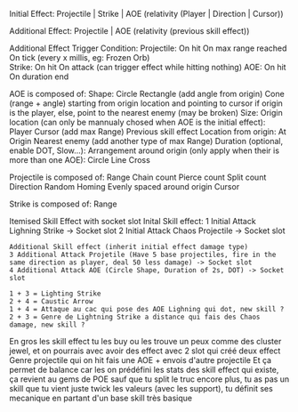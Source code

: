 Initial Effect:
    Projectile | Strike | AOE (relativity (Player | Direction | Cursor))

Additional Effect:
    Projectile | AOE (relativity (previous skill effect))

Additional Effect Trigger Condition:
    Projectile:
        On hit
        On max range reached
        On tick (every x millis, eg: Frozen Orb)    
    Strike:
        On hit
        On attack (can trigger effect while hitting nothing)
    AOE:
        On hit
        On duration end

AOE is composed of:
    Shape:
        Circle
        Rectangle (add angle from origin)
        Cone (range + angle) starting from origin location and pointing to cursor if origin is the player, else, point to the nearest enemy (may be broken)
    Size:
    Origin location (can only be mannualy chosed when AOE is the initial effect):
        Player
        Cursor (add max Range)
        Previous skill effect 
    Location from origin:
        At Origin
        Nearest enemy (add another type of max Range)
    Duration (optional, enable DOT, Slow...):
    Arrangement around origin (only apply when their is more than one AOE):
        Circle
        Line
        Cross

Projectile is composed of:
    Range
    Chain count
    Pierce count
    Split count
    Direction
        Random
        Homing
        Evenly spaced around origin
        Cursor

Strike is composed of:
    Range

Itemised Skill Effect with socket slot
    Inital Skill effect:
    1 Initial Attack Lighning Strike -> Socket slot
    2 Initial Attack Chaos Projectile -> Socket slot

    Additional Skill effect (inherit initial effect damage type)
    3 Additional Attack Projetile (Have 5 base projectiles, fire in the same direction as player, deal 50 less damage) -> Socket slot
    4 Additional Attack AOE (Circle Shape, Duration of 2s, DOT) -> Socket slot

    1 + 3 = Lighting Strike
    2 + 4 = Caustic Arrow
    1 + 4 = Attaque au cac qui pose des AOE Lighning qui dot, new skill ?
    2 + 3 = Genre de Lightning Strike a distance qui fais des Chaos damage, new skill ?

En gros les skill effect tu les buy ou les trouve un peux comme des cluster jewel, et on pourrais avec avoir des effect avec 2 slot qui créé deux effect
Genre projectile qui on hit fais une AOE + envois d'autre projectile
Et ça permet de balance car les on prédéfini les stats des skill effect qui existe, ça revient au gems de POE sauf que tu split le truc encore plus, tu as pas un
skill que tu vient juste twick les valeurs (avec les support), tu définit ses mecanique en partant d'un base skill très basique